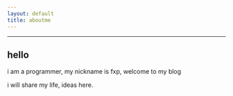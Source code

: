 ```yaml
---
layout: default
title: aboutme
---
```


------

## hello

i am a programmer, my nickname is fxp, welcome to my blog

i will share my life, ideas here.

